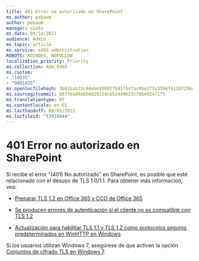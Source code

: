 ```yaml
---
title: 401 Error no autorizado en SharePoint
ms.author: pebaum
author: pebaum
manager: scotv
ms.date: 04/14/2021
audience: Admin
ms.topic: article
ms.service: o365-administration
ROBOTS: NOINDEX, NOFOLLOW
localization_priority: Priority
ms.collection: Adm_O365
ms.custom:
- "10935"
- "9001435"
ms.openlocfilehash: 3b81bab22c9deb6498827b01f54fac0be2f7c35b6f912d729b44ddc4f45598cd
ms.sourcegitcommit: b5f7da89a650d2915dc652449623c78be6247175
ms.translationtype: HT
ms.contentlocale: es-ES
ms.lasthandoff: 08/05/2021
ms.locfileid: "53919044"
---
```

# <a name="401-unauthorized-error-in-sharepoint"></a>401 Error no autorizado en SharePoint

Si recibe el error "(401) No autorizado" en SharePoint, es posible que esté relacionado con el desuso de TLS 1.0/1.1. Para obtener más información, vea:

- [Preparar TLS 1.2 en Office 365 y CCO de Office 365](/microsoft-365/compliance/prepare-tls-1.2-in-office-365)

- [Se producen errores de autenticación si el cliente no es compatible con TLS 1.2](/sharepoint/troubleshoot/administration/authentication-errors-tls12-support)

- [Actualización para habilitar TLS 1.1 y TLS 1.2 como protocolos seguros predeterminados en WinHTTP en Windows](https://support.microsoft.com/topic/update-to-enable-tls-1-1-and-tls-1-2-as-default-secure-protocols-in-winhttp-in-windows-c4bd73d2-31d7-761e-0178-11268bb10392)

Si los usuarios utilizan Windows 7, asegúrese de que activen la opción [Conjuntos de cifrado TLS en Windows 7](/windows/win32/secauthn/tls-cipher-suites-in-windows-7).